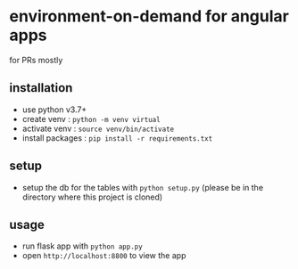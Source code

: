 # environment-on-demand for angular apps
for PRs mostly

## installation
* use python v3.7+
* create venv : `python -m venv virtual`
* activate venv : `source venv/bin/activate`
* install packages : `pip install -r requirements.txt`

## setup
* setup the db for the tables with `python setup.py` (please be in the directory where this project is cloned)

## usage
* run flask app with `python app.py`
* open `http://localhost:8800` to view the app